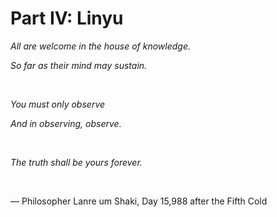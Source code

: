# Part IV: Linyu

_All are welcome in the house of knowledge._

_So far as their mind may sustain._

&nbsp;

_You must only observe_

_And in observing, observe._

&nbsp;

_The truth shall be yours forever._

&nbsp;

— Philosopher Lanre um Shaki, Day 15,988 after the Fifth Cold
